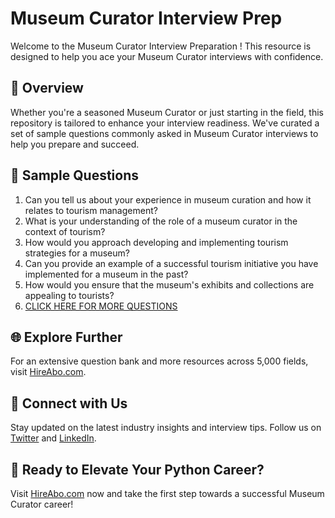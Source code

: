 # Museum Curator Interview Prep

Welcome to the Museum Curator Interview Preparation ! This resource is designed to help you ace your Museum Curator interviews with confidence.

## 🚀 Overview

Whether you're a seasoned Museum Curator or just starting in the field, this repository is tailored to enhance your interview readiness. We've curated a set of sample questions commonly asked in Museum Curator interviews to help you prepare and succeed.

## 📝 Sample Questions

1. Can you tell us about your experience in museum curation and how it relates to tourism management?
2. What is your understanding of the role of a museum curator in the context of tourism?
3. How would you approach developing and implementing tourism strategies for a museum?
4. Can you provide an example of a successful tourism initiative you have implemented for a museum in the past?
5. How would you ensure that the museum's exhibits and collections are appealing to tourists?
6. [CLICK HERE FOR MORE QUESTIONS](https://hireabo.com/job/11_1_11/Museum%20Curator)

## 🌐 Explore Further

For an extensive question bank and more resources across 5,000 fields, visit [HireAbo.com](https://www.hireabo.com).

## 📱 Connect with Us

Stay updated on the latest industry insights and interview tips. Follow us on [Twitter](https://twitter.com/hireabo) and [LinkedIn](https://www.linkedin.com/in/hire-abo-3609972a8/).

## 🚀 Ready to Elevate Your Python Career?

Visit [HireAbo.com](https://www.hireabo.com) now and take the first step towards a successful Museum Curator career!